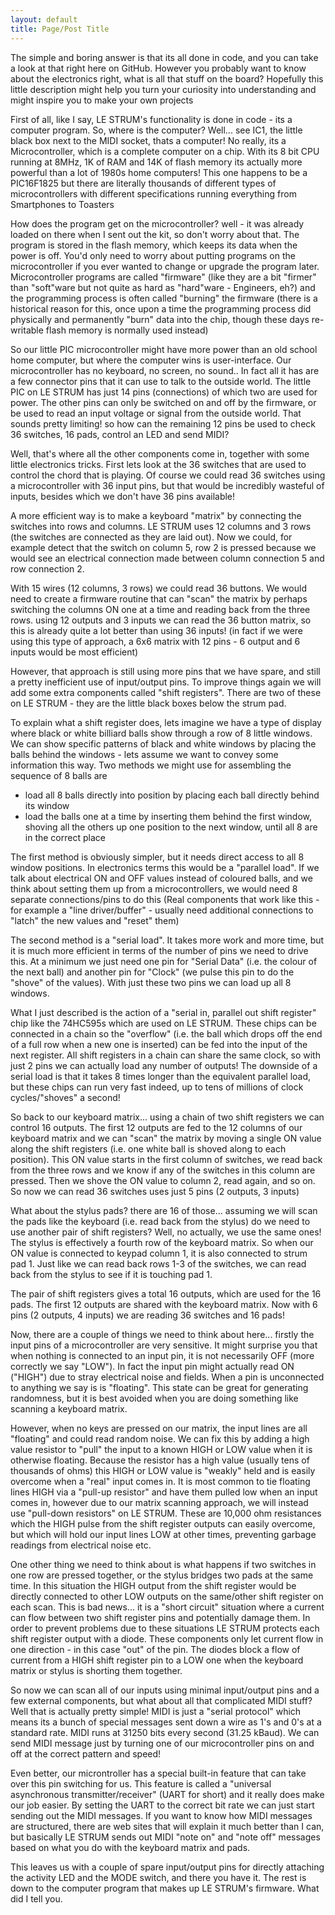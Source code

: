 ```yaml
---
layout: default
title: Page/Post Title
---
```

The simple and boring answer is that its all done in code, and you can take a look at that right here on GitHub. However you probably want to know about the electronics right, what is all that stuff on the board? Hopefully this little description might help you turn your curiosity into understanding and might inspire you to make your own projects

First of all, like I say, LE STRUM's functionality is done in code - its a computer program. So, where is the computer? Well... see IC1, the little black box next to the MIDI socket, thats a computer! No really, its a Microcontroller, which is a complete computer on a chip. With its 8 bit CPU running at 8MHz, 1K of RAM and 14K of flash memory its actually more powerful than a lot of 1980s home computers! This one happens to be a PIC16F1825 but there are literally thousands of different types of microcontrollers with different specifications running everything from Smartphones to Toasters

How does the program get on the microcontroller? well - it was already loaded on there when I sent out the kit, so don't worry about that. The program is stored in the flash memory, which keeps its data when the power is off. You'd only need to worry about putting programs on the microcontroller if you ever wanted to change or upgrade the program later. Microcontroller programs are called "firmware" (like they are a bit "firmer" than "soft"ware but not quite as hard as "hard"ware - Engineers, eh?) and the programming process is often called "burning" the firmware (there is a historical reason for this, once upon a time the programming process did physically and permanently "burn" data into the chip, though these days re-writable flash memory is normally used instead)

So our little PIC microcontroller might have more power than an old school home computer, but where the computer wins is user-interface. Our microcontroller has no keyboard, no screen, no sound.. In fact all it has are a few connector pins that it can use to talk to the outside world. The little PIC on LE STRUM has just 14 pins (connections) of which two are used for power. The other pins can only be switched on and off by the firmware, or be used to read an input voltage or signal from the outside world. That sounds pretty limiting! so how can the remaining 12 pins be used to check 36 switches, 16 pads, control an LED and send MIDI?

Well, that's where all the other components come in, together with some little electronics tricks. First lets look at the 36 switches that are used to control the chord that is playing. Of course we could read 36 switches using a microcontroller with 36 input pins, but that would be incredibly wasteful of inputs, besides which we don't have 36 pins available!

A more efficient way is to make a keyboard "matrix" by connecting the switches into rows and columns. LE STRUM uses 12 columns and 3 rows (the switches are connected as they are laid out). Now we could, for example detect that the switch on column 5, row 2 is pressed because we would see an electrical connection made between column connection 5 and row connection 2. 

With 15 wires (12 columns, 3 rows) we could read 36 buttons. We would need to create a firmware routine that can "scan" the matrix by perhaps switching the columns ON one at a time and reading back from the three rows. using 12 outputs and 3 inputs we can read the 36 button matrix, so this is already quite a lot better than using 36 inputs! (in fact if we were using this type of approach, a 6x6 matrix with 12 pins - 6 output and 6 inputs would be most efficient)

However, that approach is still using more pins that we have spare, and still a pretty inefficient use of input/output pins. To improve things again we will add some extra components called "shift registers". There are two of these on LE STRUM - they are the little black boxes below the strum pad.

To explain what a shift register does, lets imagine we have a type of display where black or white billiard balls show through a row of 8 little windows. We can show specific patterns of black and white windows by placing the balls behind the windows - lets assume we want to convey some information this way. Two methods we might use for assembling the sequence of 8 balls are
- load all 8 balls directly into position by placing each ball directly behind its window
- load the balls one at a time by inserting them behind the first window, shoving all the others up one position to the next window, until all 8 are in the correct place

The first method is obviously simpler, but it needs direct access to all 8 window positions. In electronics terms this would be a "parallel load". If we talk about electrical ON and OFF values instead of coloured balls, and we think about setting them up from a microcontrollers, we would need 8 separate connections/pins to do this (Real components that work like this - for example a "line driver/buffer" - usually need additional connections to "latch" the new values and "reset" them)

The second method is a "serial load". It takes more work and more time, but it is much more efficient in terms of the number of pins we need to drive this. At a minimum we just need one pin for "Serial Data" (i.e. the colour of the next ball) and another pin for "Clock" (we pulse this pin to do the "shove" of the values). With just these two pins we can load up all 8 windows. 

What I just described is the action of a "serial in, parallel out shift register" chip like the 74HC595s which are used on LE STRUM. These chips can be connected in a chain so the "overflow" (i.e. the ball which drops off the end of a full row when a new one is inserted) can be fed into the input of the next register. All shift registers in a chain can share the same clock, so with just 2 pins we can actually load any number of outputs! 
The downside of a serial load is that it takes 8 times longer than the equivalent parallel load, but these chips can run very fast indeed, up to tens of millions of clock cycles/"shoves" a second!

So back to our keyboard matrix... using a chain of two shift registers we can control 16 outputs. The first 12 outputs are fed to the 12 columns of our keyboard matrix and we can "scan" the matrix by moving a single ON value along the shift registers (i.e. one white ball is shoved along to each position). This ON value starts in the first column of switches, we read back from the three rows and we know if any of the switches in this column are pressed. Then we shove the ON value to column 2, read again, and so on. So now we can read 36 switches uses just 5 pins (2 outputs, 3 inputs)

What about the stylus pads? there are 16 of those... assuming we will scan the pads like the keyboard (i.e. read back from the stylus) do we need to use another pair of shift registers? Well, no actually, we use the same ones! The stylus is effectively a fourth row of the keyboard matrix. So when our ON value is connected to keypad column 1, it is also connected to strum pad 1. Just like we can read back rows 1-3 of the switches, we can read back from the stylus to see if it is touching pad 1.

The pair of shift registers gives a total 16 outputs, which are used for the 16 pads. The first 12 outputs are shared with the keyboard matrix. Now with 6 pins (2 outputs, 4 inputs) we are reading 36 switches and 16 pads!

Now, there are a couple of things we need to think about here... firstly the input pins of a microcontroller are very sensitive. It might surprise you that when nothing is connected to an input pin, it is not necessarily OFF (more correctly we say "LOW"). In fact the input pin might actually read ON ("HIGH") due to stray electrical noise and fields. When a pin is unconnected to anything we say is is "floating". This state can be great for generating randomness, but it is best avoided when you are doing something like scanning a keyboard matrix.

However, when no keys are pressed on our matrix, the input lines are all "floating" and could read random noise. We can fix this by adding a high value resistor to "pull" the input to a known HIGH or LOW value when it is otherwise floating. Because the resistor has a high value (usually tens of thousands of ohms) this HIGH or LOW value is "weakly" held and is easily overcome when a "real" input comes in. It is most common to tie floating lines HIGH via a "pull-up resistor" and have them pulled low when an input comes in, however due to our matrix scanning approach, we will instead use "pull-down resistors" on LE STRUM. These are 10,000 ohm resistances which the HIGH pulse from the shift register outputs can easily overcome, but which will hold our input lines LOW at other times, preventing garbage readings from electrical noise etc.

One other thing we need to think about is what happens if two switches in one row are pressed together, or the stylus bridges two pads at the same time. In this situation the HIGH output from the shift register would be directly connected to other LOW outputs on the same/other shift register on each scan. This is bad news... it is a "short circuit" situation where a current can flow between two shift register pins and potentially damage them. In order to prevent problems due to these situations LE STRUM protects each shift register output with a diode. These components only let current flow in one direction - in this case "out" of the pin. The diodes block a flow of current from a HIGH shift register pin to a LOW one when the keyboard matrix or stylus is shorting them together.

So now we can scan all of our inputs using minimal input/output pins and a few external components, but what about all that complicated MIDI stuff? Well that is actually pretty simple! MIDI is just a "serial protocol" which means its a bunch of special messages sent down a wire as 1's and 0's at a standard rate. MIDI runs at 31250 bits every second (31.25 kBaud). We can send MIDI message just by turning one of our microcontroller pins on and off at the correct pattern and speed!

Even better, our microntroller has a special built-in feature that can take over this pin switching for us. This feature is called a "universal asynchronous transmitter/receiver" (UART for short) and it really does make our job easier. By setting the UART to the correct bit rate we can just start sending out the MIDI messages. If you want to know how MIDI messages are structured, there are web sites that will explain it much better than I can, but basically LE STRUM sends out MIDI "note on" and "note off" messages based on what you do with the keyboard matrix and pads.

This leaves us with a couple of spare input/output pins for directly attaching the activity LED and the MODE switch, and there you have it. The rest is down to the computer program that makes up LE STRUM's firmware. What did I tell you.

